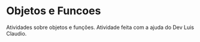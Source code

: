 # Objetos e Funcoes
 Atividades sobre objetos e funções.
Atividade feita com a ajuda do Dev Luis Claudio.